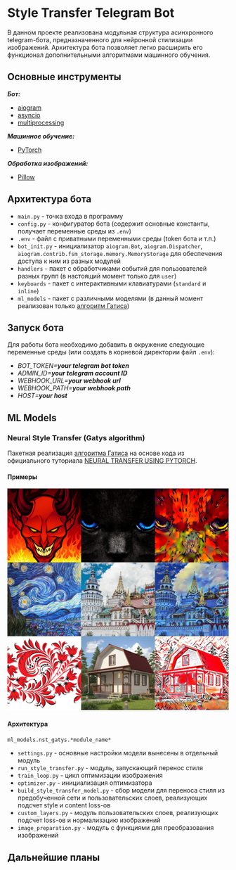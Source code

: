 # Style Transfer Telegram Bot

В данном проекте реализована модульная структура асинхронного telegram-бота, предназначенного для нейронной стилизации изображений. Архитектура бота позволяет легко расширить его функционал дополнительными алгоритмами машинного обучения.

## Основные инструменты

***Бот:***

* [aiogram](https://docs.aiogram.dev/en/latest/)
* [asyncio](https://docs.python.org/3/library/asyncio.html)
* [multiprocessing](https://docs.python.org/3/library/multiprocessing.html)

***Машинное обучение:***

* [PyTorch](https://pytorch.org/)

***Обработка изображений:***

* [Pillow](https://pypi.org/project/Pillow/)

## Архитектура бота

* `main.py` - точка входа в программу
* `config.py` - конфигуратор бота (содержит основные константы, получает переменные среды из `.env`)
* `.env` - файл с приватными переменными среды (token бота и т.п.)
* `bot_init.py` - инициализатор `aiogram.Bot`, `aiogram.Dispatcher`, `aiogram.contrib.fsm_storage.memory.MemoryStorage` для обеспечения доступа к ним из разных модулей
* `handlers` - пакет с обработчиками событий для пользователей разных групп (в настоящий момент только для `user`)
* `keyboards` - пакет с интерактивными клавиатурами (`standard` и `inline`)
* `ml_models` - пакет с различными моделями (в данный момент реализован только [алгоритм Гатиса](https://arxiv.org/abs/1508.06576))

## Запуск бота

Для работы бота необходимо добавить в окружение следующие переменные среды (или создать в корневой директории файл `.env`):

* *BOT_TOKEN=**your telegram bot token***
* *ADMIN_ID=**your telegram account ID***
* *WEBHOOK_URL=**your webhook url***
* *WEBHOOK_PATH=**your webhook path***
* *HOST=**your host***

## ML Models

### Neural Style Transfer (Gatys algorithm)

Пакетная реализация [алгоритма Гатиса](https://arxiv.org/abs/1508.06576) на основе кода из официального туториала [NEURAL TRANSFER USING PYTORCH](https://pytorch.org/tutorials/advanced/neural_style_tutorial.html).

#### Примеры

![Результат переноса стиля](https://raw.githubusercontent.com/houlden/style_transfer_telegram_bot/main/examples/nst_gatys/results.jpg)

#### Архитектура

`ml_models.nst_gatys.*module_name*`

* `settings.py` - основные настройки модели вынесены в отдельный модуль
* `run_style_transfer.py` - модуль, запускающий перенос стиля
* `train_loop.py` - цикл оптимизации изображения
* `optimizer.py` - инициализация оптимизатора
* `build_style_transfer_model.py` - сбор модели для переноса стиля из предобученной сети и пользовательских слоев, реализующих подсчет style и content loss-ов
* `custom_layers.py` - модуль пользовательских слоев, реализующих подсчет loss-ов и нормализацию изображений
* `image_preparation.py` - модуль с функциями для преобразования изображений

## Дальнейшие планы
